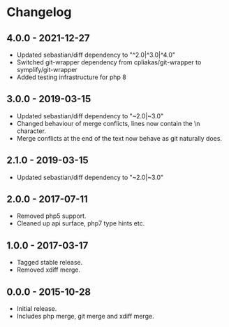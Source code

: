 # Changelog

## 4.0.0 - 2021-12-27

 * Updated sebastian/diff dependency to "^2.0|^3.0|^4.0"
 * Switched git-wrapper dependency from cpliakas/git-wrapper to symplify/git-wrapper
 * Added testing infrastructure for php 8

## 3.0.0 - 2019-03-15

 * Updated sebastian/diff dependency to "~2.0|~3.0"
 * Changed behaviour of merge conflicts, lines now contain the \n character.
 * Merge conflicts at the end of the text now behave as git naturally does.

## 2.1.0 - 2019-03-15

 * Updated sebastian/diff dependency to "~2.0|~3.0"

## 2.0.0 - 2017-07-11

 * Removed php5 support.
 * Cleaned up api surface, php7 type hints etc.

## 1.0.0 - 2017-03-17

 * Tagged stable release.
 * Removed xdiff merge.
 
## 0.0.0 - 2015-10-28

 * Initial release.
 * Includes php merge, git merge and xdiff merge. 

